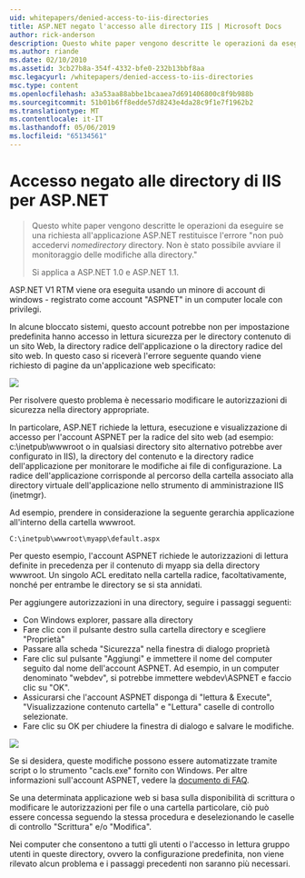 ```yaml
---
uid: whitepapers/denied-access-to-iis-directories
title: ASP.NET negato l'accesso alle directory IIS | Microsoft Docs
author: rick-anderson
description: Questo white paper vengono descritte le operazioni da eseguire se una richiesta all'applicazione ASP.NET restituisce l'errore "accesso negato alla directory DirectoryName. Non è riuscito a s...
ms.author: riande
ms.date: 02/10/2010
ms.assetid: 3cb27b8a-354f-4332-bfe0-232b13bbf8aa
msc.legacyurl: /whitepapers/denied-access-to-iis-directories
msc.type: content
ms.openlocfilehash: a3a53aa88abbe1bcaaea7d691406800c8f9b988b
ms.sourcegitcommit: 51b01b6ff8edde57d8243e4da28c9f1e7f1962b2
ms.translationtype: MT
ms.contentlocale: it-IT
ms.lasthandoff: 05/06/2019
ms.locfileid: "65134561"
---
```

# <a name="aspnet-denied-access-to-iis-directories"></a>Accesso negato alle directory di IIS per ASP.NET

> Questo white paper vengono descritte le operazioni da eseguire se una richiesta all'applicazione ASP.NET restituisce l'errore "non può accedervi *nomedirectory* directory. Non è stato possibile avviare il monitoraggio delle modifiche alla directory."
> 
> Si applica a ASP.NET 1.0 e ASP.NET 1.1.

ASP.NET V1 RTM viene ora eseguita usando un minore di account di windows - registrato come account "ASPNET" in un computer locale con privilegi.

In alcune bloccato sistemi, questo account potrebbe non per impostazione predefinita hanno accesso in lettura sicurezza per le directory contenuto di un sito Web, la directory radice dell'applicazione o la directory radice del sito web. In questo caso si riceverà l'errore seguente quando viene richiesto di pagine da un'applicazione web specificato:

![](denied-access-to-iis-directories/_static/image1.jpg)

Per risolvere questo problema è necessario modificare le autorizzazioni di sicurezza nella directory appropriate.

In particolare, ASP.NET richiede la lettura, esecuzione e visualizzazione di accesso per l'account ASPNET per la radice del sito web (ad esempio: c:\inetpub\wwwroot o in qualsiasi directory sito alternativo potrebbe aver configurato in IIS), la directory del contenuto e la directory radice dell'applicazione per monitorare le modifiche ai file di configurazione. La radice dell'applicazione corrisponde al percorso della cartella associato alla directory virtuale dell'applicazione nello strumento di amministrazione IIS (inetmgr).

Ad esempio, prendere in considerazione la seguente gerarchia applicazione all'interno della cartella wwwroot.

`C:\inetpub\wwwroot\myapp\default.aspx`

Per questo esempio, l'account ASPNET richiede le autorizzazioni di lettura definite in precedenza per il contenuto di myapp sia della directory wwwroot. Un singolo ACL ereditato nella cartella radice, facoltativamente, nonché per entrambe le directory se si sta annidati.

Per aggiungere autorizzazioni in una directory, seguire i passaggi seguenti:

- Con Windows explorer, passare alla directory
- Fare clic con il pulsante destro sulla cartella directory e scegliere "Proprietà"
- Passare alla scheda "Sicurezza" nella finestra di dialogo proprietà
- Fare clic sul pulsante "Aggiungi" e immettere il nome del computer seguito dal nome dell'account ASPNET. Ad esempio, in un computer denominato "webdev", si potrebbe immettere webdev\ASPNET e faccio clic su "OK".
- Assicurarsi che l'account ASPNET disponga di "lettura &amp; Execute", "Visualizzazione contenuto cartella" e "Lettura" caselle di controllo selezionate.
- Fare clic su OK per chiudere la finestra di dialogo e salvare le modifiche.

![](denied-access-to-iis-directories/_static/image2.jpg)

Se si desidera, queste modifiche possono essere automatizzate tramite script o lo strumento "cacls.exe" fornito con Windows. Per altre informazioni sull'account ASPNET, vedere la [documento di FAQ](https://go.microsoft.com/fwlink/?LinkId=5828).

Se una determinata applicazione web si basa sulla disponibilità di scrittura o modificare le autorizzazioni per file o una cartella particolare, ciò può essere concessa seguendo la stessa procedura e deselezionando le caselle di controllo "Scrittura" e/o "Modifica".

Nei computer che consentono a tutti gli utenti o l'accesso in lettura gruppo utenti in queste directory, ovvero la configurazione predefinita, non viene rilevato alcun problema e i passaggi precedenti non saranno più necessari.
